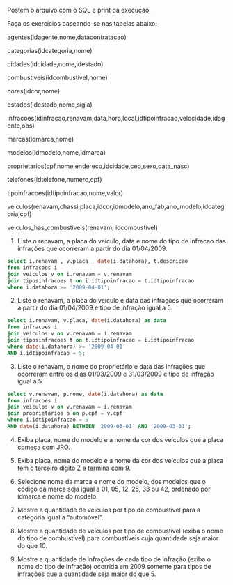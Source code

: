 Postem o arquivo com o SQL e print da execução.

Faça os exercícios baseando-se nas tabelas abaixo: 

 

agentes(idagente,nome,datacontratacao) 

categorias(idcategoria,nome) 

cidades(idcidade,nome,idestado) 

combustiveis(idcombustivel,nome) 

cores(idcor,nome) 

estados(idestado,nome,sigla) 

infracoes(idinfracao,renavam,data,hora,local,idtipoinfracao,velocidade,idagente,obs) 

marcas(idmarca,nome) 

modelos(idmodelo,nome,idmarca) 

proprietarios(cpf,nome,endereco,idcidade,cep,sexo,data_nasc) 

telefones(idtelefone,numero,cpf) 

tipoinfracoes(idtipoinfracao,nome,valor) 

veiculos(renavam,chassi,placa,idcor,idmodelo,ano_fab,ano_modelo,idcategoria,cpf) 

veiculos_has_combustiveis(renavam, idcombustivel) 

 

1) Liste o renavam, a placa do veículo, data e nome do tipo de infracao das infrações que ocorreram a partir do dia 01/04/2009. 

```sql
select i.renavam , v.placa , date(i.datahora), t.descricao
from infracoes i
join veiculos v on i.renavam = v.renavam
join tiposinfracoes t on i.idtipoinfracao = t.idtipoinfracao 
where i.datahora >= '2009-04-01';
```

2) Liste o renavam, a placa do veículo e data das infrações que ocorreram a partir do dia 01/04/2009 e tipo de infração igual a 5. 

```sql 
select i.renavam, v.placa, date(i.datahora) as data
from infracoes i
join veiculos v on v.renavam = i.renavam 
join tiposinfracoes t on t.idtipoinfracao = i.idtipoinfracao
where date(i.datahora) >= '2009-04-01'
AND i.idtipoinfracao = 5;
```

3) Liste o renavam, o nome do proprietário e data das infrações que ocorreram entre os dias 01/03/2009 e 31/03/2009 e tipo de infração igual a 5 

```sql
select v.renavam, p.nome, date(i.datahora) as data 
from infracoes i
join veiculos v on v.renavam = i.renavam 
join proprietarios p on p.cpf = v.cpf  
where i.idtipoinfracao = 5
AND date(i.datahora) BETWEEN '2009-03-01' AND '2009-03-31';
```

4) Exiba placa, nome do modelo e a nome da cor dos veículos que a placa começa com JRO. 

 

5) Exiba placa, nome do modelo e a nome da cor dos veículos que a placa tem o terceiro dígito Z e termina com 9. 

 

6) Selecione nome da marca e nome do modelo, dos modelos que o código da marca seja igual a 01, 05, 12, 25, 33 ou 42, ordenado por idmarca e nome do modelo. 

 

7) Mostre a quantidade de veículos por tipo de combustível para a categoria igual a “automóvel”. 

 

8) Mostre a quantidade de veículos por tipo de combustível (exiba o nome do tipo de combustível) para combustíveis cuja quantidade seja maior do que 10. 

 

9) Mostre a quantidade de infrações de cada tipo de infração (exiba o nome do tipo de infração) ocorrida em 2009 somente para tipos de infrações que a quantidade seja maior do que 5. 
